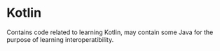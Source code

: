 # Kotlin
Contains code related to learning Kotlin, may contain some Java for the purpose of learning interoperatibility. 

